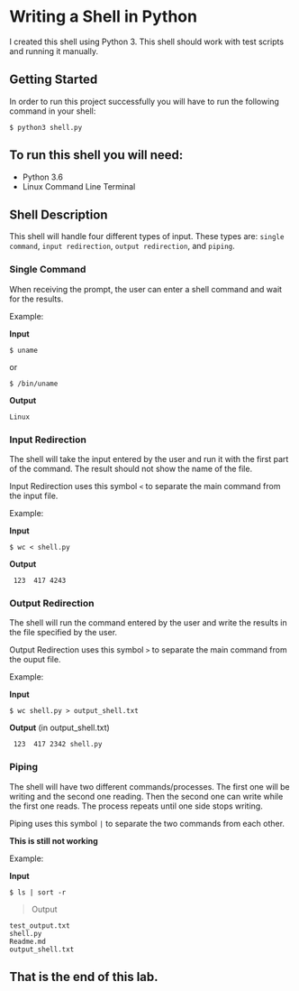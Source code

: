 # Writing a Shell in Python

I created this shell using Python 3. This shell should work with test scripts
and running it manually.

## Getting Started
In order to run this project successfully you will have to run the following
command in your shell:
```
$ python3 shell.py
```

## To run this shell you will need:
* Python 3.6
* Linux Command Line Terminal

## Shell Description
This shell will handle four different types of input. These types are: `single
command`, `input redirection`, `output redirection`, and `piping`.

### Single Command
When receiving the prompt, the user can enter a shell command and wait for the
results.

Example:

**Input**
```
$ uname
```
or
```
$ /bin/uname
```
**Output**
```
Linux
```

### Input Redirection
The shell will take the input entered by the user and run it with the first
part of the command. The result should not show the name of the file.

Input Redirection uses this symbol ` < ` to separate the main command from the
input file.

Example:

**Input**
```
$ wc < shell.py
```
**Output**
```
 123  417 4243
```

### Output Redirection
The shell will run the command entered by the user and write the results in
the file specified by the user.

Output Redirection uses this symbol ` > ` to separate the main command from
the ouput file.

Example:

**Input**
```
$ wc shell.py > output_shell.txt
```
**Output** (in output_shell.txt)
```
 123  417 2342 shell.py
```

### Piping
The shell will have two different commands/processes. The first one will be
writing and the second one reading. Then the second one can write while the
first one reads. The process repeats until one side stops writing.

Piping uses this symbol ` | ` to separate the two commands from each other.

**This is still not working**

Example:

**Input**
```
$ ls | sort -r
```
> Output
```
test_output.txt
shell.py
Readme.md
output_shell.txt
```

## That is the end of this lab.
